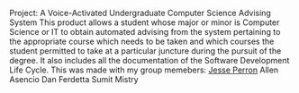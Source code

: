 Project: A Voice-Activated Undergraduate Computer Science Advising System
This product allows a student whose major or minor is Computer Science or IT to obtain automated
advising from the system pertaining to the appropriate course which needs to be taken and which
courses the student permitted to take at a particular juncture during the pursuit of the degree.
It also includes all the documentation of the Software Development Life Cycle.
This was made with my group memebers: 
[Jesse Perron](https://www.linkedin.com/in/jesseparron/)
Allen Asencio
Dan Ferdetta
Sumit Mistry
